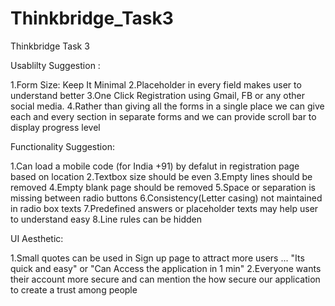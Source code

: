 # Thinkbridge_Task3

Thinkbridge Task 3

Usablilty Suggestion :


1.Form Size: Keep It Minimal
2.Placeholder in every field makes user to understand better
3.One Click Registration using Gmail, FB or any other social media.
4.Rather than giving all the forms in a single place we can give each and every section in separate forms and we can provide scroll bar to display progress level


Functionality Suggestion:


1.Can load a mobile code (for India +91) by defalut in registration page based on location
2.Textbox size should be even
3.Empty lines should be removed
4.Empty blank page should be removed
5.Space or separation is missing between radio buttons
6.Consistency(Letter casing) not maintained in radio box texts
7.Predefined answers or placeholder texts may help user to understand easy
8.Line rules can be hidden

UI Aesthetic:


1.Small quotes can be used in Sign up page to attract more users ... "Its quick and easy" or "Can Access the application in 1 min"
2.Everyone wants their account more secure and can mention the how secure our application to create a trust among people
